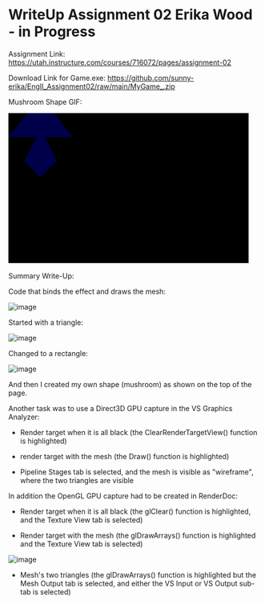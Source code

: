 # WriteUp Assignment 02 Erika Wood - in Progress

Assignment Link: https://utah.instructure.com/courses/716072/pages/assignment-02

Download Link for Game.exe: https://github.com/sunny-erika/EngII_Assignment02/raw/main/MyGame_.zip

Mushroom Shape GIF: 

![ReleaseX64MyGame](https://github.com/sunny-erika/EngII_Assignment02/blob/main/WindowCapture_GameExe.gif)

Summary Write-Up:

Code that binds the effect and draws the mesh:

![image](https://user-images.githubusercontent.com/63023478/134995600-1bc59330-d2d8-4f13-9cd5-32edd4538f82.png)

Started with a triangle:

![image](https://user-images.githubusercontent.com/63023478/134995676-2734042a-b1fa-4a59-bafb-d1ef04096d9a.png)

Changed to a rectangle:

![image](https://user-images.githubusercontent.com/63023478/134995727-0251c62d-f6e5-404d-a4e2-f3ee463218ee.png)

And then I created my own shape (mushroom) as shown on the top of the page.

Another task was to use a Direct3D GPU capture in the VS Graphics Analyzer:
- Render target when it is all black (the ClearRenderTargetView() function is highlighted)

- render target with the mesh (the Draw() function is highlighted) 

- Pipeline Stages tab is selected, and the mesh is visible as "wireframe", where the two triangles are visible

In addition the OpenGL GPU capture had to be created in RenderDoc:
- Render target when it is all black (the glClear() function is highlighted, and the Texture View tab is selected)

- Render target with the mesh (the glDrawArrays() function is highlighted and the Texture View tab is selected)

![image](https://user-images.githubusercontent.com/63023478/134999677-d7a58832-754d-4cb6-9937-9b7d775675f4.png)


- Mesh's two triangles (the glDrawArrays() function is highlighted but the Mesh Output tab is selected, and either the VS Input or VS Output sub-tab is selected)
